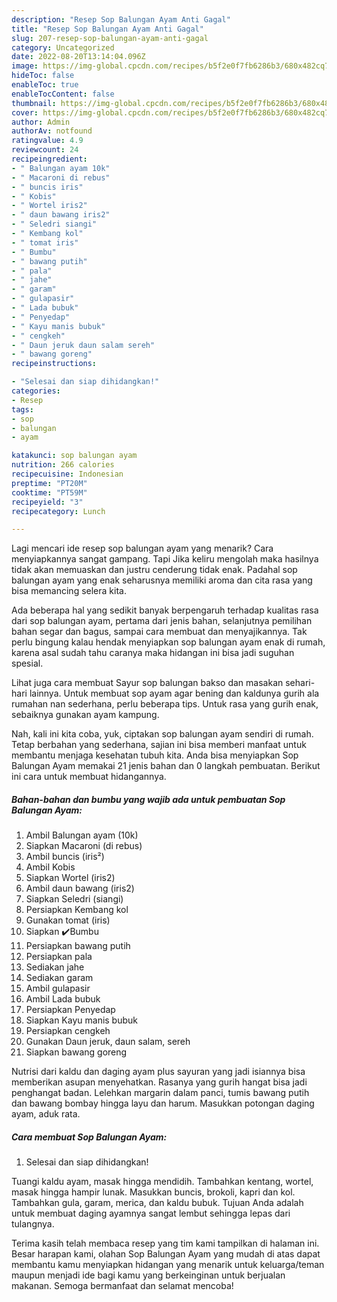 ```yaml
---
description: "Resep Sop Balungan Ayam Anti Gagal"
title: "Resep Sop Balungan Ayam Anti Gagal"
slug: 207-resep-sop-balungan-ayam-anti-gagal
category: Uncategorized
date: 2022-08-20T13:14:04.096Z
image: https://img-global.cpcdn.com/recipes/b5f2e0f7fb6286b3/680x482cq70/sop-balungan-ayam-foto-resep-utama.jpg
hideToc: false
enableToc: true
enableTocContent: false
thumbnail: https://img-global.cpcdn.com/recipes/b5f2e0f7fb6286b3/680x482cq70/sop-balungan-ayam-foto-resep-utama.jpg
cover: https://img-global.cpcdn.com/recipes/b5f2e0f7fb6286b3/680x482cq70/sop-balungan-ayam-foto-resep-utama.jpg
author: Admin
authorAv: notfound
ratingvalue: 4.9
reviewcount: 24
recipeingredient:
- " Balungan ayam 10k"
- " Macaroni di rebus"
- " buncis iris"
- " Kobis"
- " Wortel iris2"
- " daun bawang iris2"
- " Seledri siangi"
- " Kembang kol"
- " tomat iris"
- " Bumbu"
- " bawang putih"
- " pala"
- " jahe"
- " garam"
- " gulapasir"
- " Lada bubuk"
- " Penyedap"
- " Kayu manis bubuk"
- " cengkeh"
- " Daun jeruk daun salam sereh"
- " bawang goreng"
recipeinstructions:

- "Selesai dan siap dihidangkan!"
categories:
- Resep
tags:
- sop
- balungan
- ayam

katakunci: sop balungan ayam 
nutrition: 266 calories
recipecuisine: Indonesian
preptime: "PT20M"
cooktime: "PT59M"
recipeyield: "3"
recipecategory: Lunch

---
```



Lagi mencari ide resep sop balungan ayam yang menarik? Cara menyiapkannya sangat gampang. Tapi Jika keliru mengolah maka hasilnya tidak akan memuaskan dan justru cenderung tidak enak. Padahal sop balungan ayam yang enak seharusnya memiliki aroma dan cita rasa yang bisa memancing selera kita.


Ada beberapa hal yang sedikit banyak berpengaruh terhadap kualitas rasa dari sop balungan ayam, pertama dari jenis bahan, selanjutnya pemilihan bahan segar dan bagus, sampai cara membuat dan menyajikannya. Tak perlu bingung kalau hendak menyiapkan sop balungan ayam enak di rumah, karena asal sudah tahu caranya maka hidangan ini bisa jadi suguhan spesial.

Lihat juga cara membuat Sayur sop balungan bakso dan masakan sehari-hari lainnya. Untuk membuat sop ayam agar bening dan kaldunya gurih ala rumahan nan sederhana, perlu beberapa tips. Untuk rasa yang gurih enak, sebaiknya gunakan ayam kampung.


Nah, kali ini kita coba, yuk, ciptakan sop balungan ayam sendiri di rumah. Tetap berbahan yang sederhana, sajian ini bisa memberi manfaat untuk membantu menjaga kesehatan tubuh kita. Anda bisa menyiapkan Sop Balungan Ayam memakai 21 jenis bahan dan 0 langkah pembuatan. Berikut ini cara untuk membuat hidangannya.

<!--inarticleads1-->

##### Bahan-bahan dan bumbu yang wajib ada untuk pembuatan Sop Balungan Ayam:

1. Ambil  Balungan ayam (10k)
1. Siapkan  Macaroni (di rebus)
1. Ambil  buncis (iris²)
1. Ambil  Kobis
1. Siapkan  Wortel (iris2)
1. Ambil  daun bawang (iris2)
1. Siapkan  Seledri (siangi)
1. Persiapkan  Kembang kol
1. Gunakan  tomat (iris)
1. Siapkan  ✔️Bumbu
1. Persiapkan  bawang putih
1. Persiapkan  pala
1. Sediakan  jahe
1. Sediakan  garam
1. Ambil  gulapasir
1. Ambil  Lada bubuk
1. Persiapkan  Penyedap
1. Siapkan  Kayu manis bubuk
1. Persiapkan  cengkeh
1. Gunakan  Daun jeruk, daun salam, sereh
1. Siapkan  bawang goreng


Nutrisi dari kaldu dan daging ayam plus sayuran yang jadi isiannya bisa memberikan asupan menyehatkan. Rasanya yang gurih hangat bisa jadi penghangat badan. Lelehkan margarin dalam panci, tumis bawang putih dan bawang bombay hingga layu dan harum. Masukkan potongan daging ayam, aduk rata. 

<!--inarticleads2-->

##### Cara membuat Sop Balungan Ayam:


1. Selesai dan siap dihidangkan!

Tuangi kaldu ayam, masak hingga mendidih. Tambahkan kentang, wortel, masak hingga hampir lunak. Masukkan buncis, brokoli, kapri dan kol. Tambahkan gula, garam, merica, dan kaldu bubuk. Tujuan Anda adalah untuk membuat daging ayamnya sangat lembut sehingga lepas dari tulangnya. 

Terima kasih telah membaca resep yang tim kami tampilkan di halaman ini. Besar harapan kami, olahan Sop Balungan Ayam yang mudah di atas dapat membantu kamu menyiapkan hidangan yang menarik untuk keluarga/teman maupun menjadi ide bagi kamu yang berkeinginan untuk berjualan makanan. Semoga bermanfaat dan selamat mencoba!

